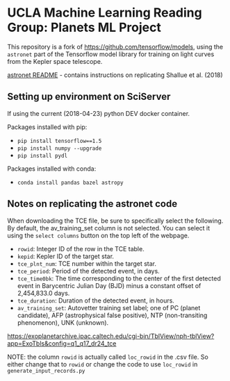 # UCLA Machine Learning Reading Group: Planets ML Project

This repository is a fork of https://github.com/tensorflow/models, using the `astronet` part of the Tensorflow model library for training on light curves from the Kepler space telescope.

[astronet README](astronet/README.md) - contains instructions on replicating Shallue et al. (2018)


## Setting up environment on SciServer

If using the current (2018-04-23) python DEV docker container.

Packages installed with pip:

- `pip install tensorflow==1.5`
- `pip install numpy --upgrade`
- `pip install pydl`

Packages installed with conda:
- `conda install pandas bazel astropy`

## Notes on replicating the astronet code

When downloading the TCE file, be sure to specifically select the following. By default, the av_training_set column is not selected. You can select it using the `select columns` button on the top left of the webpage.

* `rowid`: Integer ID of the row in the TCE table.
* `kepid`: Kepler ID of the target star.
* `tce_plnt_num`: TCE number within the target star.
* `tce_period`: Period of the detected event, in days.
* `tce_time0bk`: The time corresponding to the center of the first detected
      event in Barycentric Julian Day (BJD) minus a constant offset of
      2,454,833.0 days.
* `tce_duration`: Duration of the detected event, in hours.
* `av_training_set`: Autovetter training set label; one of PC (planet candidate),
      AFP (astrophysical false positive), NTP (non-transiting phenomenon),
      UNK (unknown).


https://exoplanetarchive.ipac.caltech.edu/cgi-bin/TblView/nph-tblView?app=ExoTbls&config=q1_q17_dr24_tce

NOTE: the column `rowid` is actually called `loc_rowid` in the .csv file. So either change that to `rowid` or change the code to use `loc_rowid` in `generate_input_records.py`
